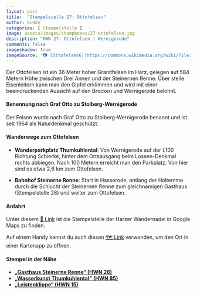 ```yaml
---
layout: post
title:  "Stempelstelle 27: Ottofelsen"
author: buddy
categories: [ Stempelstelle ]
image: assets/images/stampboxes/27-ottofelsen.jpg
description: "HWN 27: Ottofelsen | Wernigerode"
comments: false
imageshadow: true
imageSource: '📷 [Ottofelsen6](https://commons.wikimedia.org/wiki/File:Ottofelsen6.jpg) von <a href="https://de.wikipedia.org/wiki/Benutzer:Dennis_Siebert" class="extiw" title="de:Benutzer:Dennis Siebert">Dennis Siebert</a> unter Lizenz [CC BY-SA 3.0](https://creativecommons.org/licenses/by-sa/3.0)'
---
```


Der Ottofelsen ist ein 36 Meter hoher Granitfelsen im Harz, gelegen auf 584 Metern Höhe zwischen Drei Annen und der Steinernen Renne. Über steile Eisenleitern kann man den Gipfel erklimmen und wird mit einer beeindruckenden Aussicht auf den Brocken und Wernigerode belohnt.

#### Benennung nach Graf Otto zu Stolberg-Wernigerode

Der Felsen wurde nach Graf Otto zu Stolberg-Wernigerode benannt und ist seit 1964 als Naturdenkmal geschützt.

#### Wanderwege zum Ottofelsen

- **Wanderparkplatz Thumkuhlental**: Von Wernigerode auf der L100 Richtung Schierke, hinter dem Ortsausgang beim Lossen-Denkmal rechts abbiegen. Nach 100 Metern erreicht man den Parkplatz. Von hier sind es etwa 2,6 km zum Ottofelsen.

- **Bahnhof Steinerne Renne**: Start in Hasserode, entlang der Holtemme durch die Schlucht der Steinernen Renne zum gleichnamigen Gasthaus (Stempelstelle 28) und weiter zum Ottofelsen.

#### Anfahrt

Unter diesem [📍 Link](https://www.google.com/maps/dir/?api=1&origin=&destination=51.79669%2C%2010.71195) ist die Stempelstelle der Harzer Wandernadel in Google Maps zu finden.

<div class="android-only">
  Auf einem Handy kannst du auch diesen 
  <a href="geo:51.79669,10.71195">🗺️ Link</a> 
  verwenden, um den Ort in einer Kartenapp zu öffnen.
  <p></p>
</div>

#### Stempel in der Nähe

- [**„Gasthaus Steinerne Renne“ (HWN 28)**](/stempelstelle-028-gasthaus-steinerne-renne)
- [**„Wasserkunst Thumkuhlental“ (HWN 85)**](/stempelstelle-085-wasserkunst-thumkuhlental)
- [**„Leistenklippe“ (HWN 15)**](/stempelstelle-015-leistenklippe)
